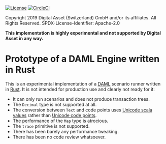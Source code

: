 [![License](https://img.shields.io/badge/License-Apache%202.0-blue.svg)](https://opensource.org/licenses/Apache-2.0)
[![CircleCI](https://circleci.com/gh/hurryabit/rusty-engine.svg?style=svg&circle-token=a6e23bed2661e7e96a31d457da8d7b1887a59622)](https://circleci.com/gh/hurryabit/rusty-engine)

Copyright 2019 Digital Asset (Switzerland) GmbH and/or its affiliates. All Rights Reserved.
SPDX-License-Identifier: Apache-2.0

**This implementation is highly experimental and not supported by Digital Asset in any way.**

# Prototype of a DAML Engine written in Rust

This is an experimental implementation of a [DAML](https://daml.com/) scenario runner written in [Rust](https://www.rust-lang.org/). It is not intended for production use and clearly not ready for it:

- It can only run scenarios and does not produce transaction trees.
- The `Decimal` type is not supported at all.
- The conversion between `Text` and code points uses [Unicode scala values](http://www.unicode.org/glossary/#unicode_scalar_value) rather than [Unicode code points](http://www.unicode.org/glossary/#code_point).
- The performance of the `Map` type is atrocious.
- The `trace` primitive is not supported.
- There has been barely any performance tweaking.
- There has been no code review whatsoever.
